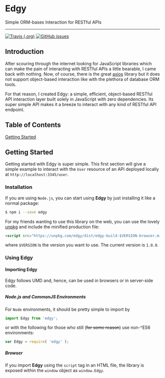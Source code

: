 # Edgy

Simple ORM-bases Interaction for RESTful APIs

---

[![Travis (.org)](https://api.travis-ci.com/labsvisual/edgy.svg)](https://travis-ci.com/labsvisual/edgy)
[![GitHub issues](https://img.shields.io/github/issues/labsvisual/edgy.svg)](https://github.com/labsvisual/edgy/issues)

## Introduction
After scouring through the internet looking for JavaScript libraries which can make the pain of interacting with RESTful APIs a little bearable, I came back with nothing. Now, of course, there is the great [axios](https://github.com/axios/axios) library but it does not support object-based interaction like with the plethora of database ORM tools.

For that reason, I created Edgy: a simple, efficient, object-based RESTful API interaction layer built solely in JavaScript with zero dependencies. Its super simple API makes it a breeze to interact with any kind of RESTful API endpoint.

## Table of Contents
[Getting Started](#getting-started)

## Getting Started
Getting started with Edgy is super simple. This first section will give a simple example to interact with the `User` resource of an API deployed locally at `http://localhost:3345/user`.

### Installation
If you are using `Node.js`, you can start using **Edgy** by just installing it like a normal package:

```sh
$ npm i --save edgy
```
For my friends wanting to use this library on the web, you can use the lovely [unpkg](https://unpkg.com) and include the minified production file:

```html
<script src="https://unpkg.com/edgy/dist/edgy-build-$VERSION-browser.min.js"></script>
```
where `$VERSION` is the version you want to use. The current version is `1.0.0`.

### Using Edgy

#### Importing Edgy
Edgy follows UMD and, hence, can be used in browsers or in server-side code.

##### Node.js and CommonJS Environments
For `Node` environments, it should be pretty simple to import by

```javascript
import Edgy from 'edgy';
```

or with the following for those who still (~~for some reason~~) use non-^ES6 environments:

```javascript
var Edgy = require( 'edgy' );
```

##### Browser
If you import **Edgy** using the `script` tag in an HTML file, the library is exposed within the `window` object as `window.Edgy`.
